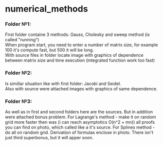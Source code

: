# numerical_methods  
  
### Folder №1:  
First folder containe 3 methods: Gauss, Cholesky and sweep method (is called \"running\")  
When program start, you need to enter a number of matrix size, for example 100 it's compute fast, but 500 it will be long.  
With source files in folder locate image with graphics of dependence between matrix size and time execution (integrated function work too fast)  
  
### Folder №2:  
Is simillar situation like with first folder: Jacobi and Seidel.  
Also with source were attached images with graphics of same dependence.  
  
### Folder №3:  
As well as in first and second folders here are the sources. But in addition were attached bonus problem. For Lagrange's method - make it on random grid more faster then was (i can reach asymptotics O(n^2 + mn)) all proofs you can find on photo, which called like a it's source. For Splines method - do all on random grid. Derivation of formulas enclose in photo. There isn't just third superbonus, but it will apper soon.   
